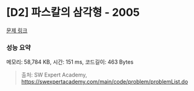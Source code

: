 # [D2] 파스칼의 삼각형 - 2005 

[문제 링크](https://swexpertacademy.com/main/code/problem/problemDetail.do?contestProbId=AV5P0-h6Ak4DFAUq) 

### 성능 요약

메모리: 58,784 KB, 시간: 151 ms, 코드길이: 463 Bytes



> 출처: SW Expert Academy, https://swexpertacademy.com/main/code/problem/problemList.do